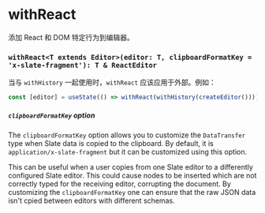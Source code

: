 # withReact

添加 React 和 DOM 特定行为到编辑器。

### `withReact<T extends Editor>(editor: T, clipboardFormatKey = 'x-slate-fragment'): T & ReactEditor`

当与 `withHistory` 一起使用时，`withReact` 应该应用于外部。例如：

```typescript
const [editor] = useState(() => withReact(withHistory(createEditor())))
```

##### `clipboardFormatKey` option

The `clipboardFormatKey` option allows you to customize the `DataTransfer` type when Slate data is copied to the clipboard. By default, it is `application/x-slate-fragment` but it can be customized using this option.

This can be useful when a user copies from one Slate editor to a differently configured Slate editor. This could cause nodes to be inserted which are not correctly typed for the receiving editor, corrupting the document. By customizing the `clipboardFormatKey` one can ensure that the raw JSON data isn't cpied between editors with different schemas.